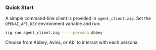 ### Quick Start

A simple command-line client is provided in `agent_client.zig`. Set the `OPENAI_API_KEY` environment variable and run:

```bash
zig run agent_client.zig -- --persona Abbey
```

Choose from Abbey, Aviva, or Abi to interact with each persona.

